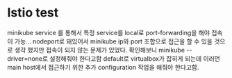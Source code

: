 # Istio test

minikube service 를 통해서 특정 service를 local로 port-forwarding을 해야 접속이 가능... 
nodeport로 돼있어서 minikube ip와 port 조합으로 접근을 할 수 있을 것으로 생각 했지만 접속이 되지 않는 문제가 있었다.
확인해보니 minikube --driver=none로 설정해줘야 한다고함 default로 virtualbox가 잡히게 되는데 이러먼 main host에서 접근하기 위한 추가 configuration 작업을 해줘야 한다고함.